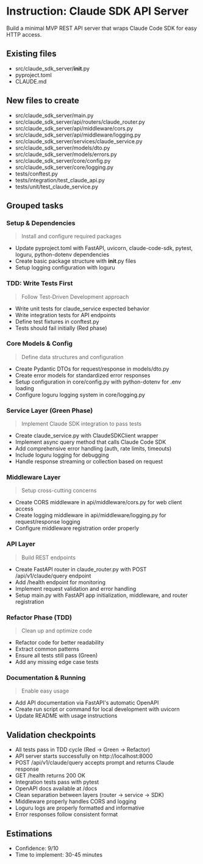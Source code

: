 # Instruction: Claude SDK API Server

Build a minimal MVP REST API server that wraps Claude Code SDK for easy HTTP access.

## Existing files
- src/claude_sdk_server/__init__.py
- pyproject.toml
- CLAUDE.md

## New files to create
- src/claude_sdk_server/main.py
- src/claude_sdk_server/api/routers/claude_router.py
- src/claude_sdk_server/api/middleware/cors.py
- src/claude_sdk_server/api/middleware/logging.py
- src/claude_sdk_server/services/claude_service.py
- src/claude_sdk_server/models/dto.py
- src/claude_sdk_server/models/errors.py
- src/claude_sdk_server/core/config.py
- src/claude_sdk_server/core/logging.py
- tests/conftest.py
- tests/integration/test_claude_api.py
- tests/unit/test_claude_service.py

## Grouped tasks

### Setup & Dependencies
> Install and configure required packages
- Update pyproject.toml with FastAPI, uvicorn, claude-code-sdk, pytest, loguru, python-dotenv dependencies
- Create basic package structure with __init__.py files
- Setup logging configuration with loguru

### TDD: Write Tests First
> Follow Test-Driven Development approach
- Write unit tests for claude_service expected behavior
- Write integration tests for API endpoints
- Define test fixtures in conftest.py
- Tests should fail initially (Red phase)

### Core Models & Config
> Define data structures and configuration
- Create Pydantic DTOs for request/response in models/dto.py
- Create error models for standardized error responses
- Setup configuration in core/config.py with python-dotenv for .env loading
- Configure loguru logging system in core/logging.py

### Service Layer (Green Phase)
> Implement Claude SDK integration to pass tests
- Create claude_service.py with ClaudeSDKClient wrapper
- Implement async query method that calls Claude Code SDK
- Add comprehensive error handling (auth, rate limits, timeouts)
- Include loguru logging for debugging
- Handle response streaming or collection based on request

### Middleware Layer
> Setup cross-cutting concerns
- Create CORS middleware in api/middleware/cors.py for web client access
- Create logging middleware in api/middleware/logging.py for request/response logging
- Configure middleware registration order properly

### API Layer  
> Build REST endpoints
- Create FastAPI router in claude_router.py with POST /api/v1/claude/query endpoint
- Add /health endpoint for monitoring
- Implement request validation and error handling
- Setup main.py with FastAPI app initialization, middleware, and router registration

### Refactor Phase (TDD)
> Clean up and optimize code
- Refactor code for better readability
- Extract common patterns
- Ensure all tests still pass (Green)
- Add any missing edge case tests

### Documentation & Running
> Enable easy usage
- Add API documentation via FastAPI's automatic OpenAPI
- Create run script or command for local development with uvicorn
- Update README with usage instructions

## Validation checkpoints
- All tests pass in TDD cycle (Red → Green → Refactor)
- API server starts successfully on http://localhost:8000
- POST /api/v1/claude/query accepts prompt and returns Claude response
- GET /health returns 200 OK
- Integration tests pass with pytest
- OpenAPI docs available at /docs
- Clean separation between layers (router → service → SDK)
- Middleware properly handles CORS and logging
- Loguru logs are properly formatted and informative
- Error responses follow consistent format

## Estimations
- Confidence: 9/10
- Time to implement: 30-45 minutes
